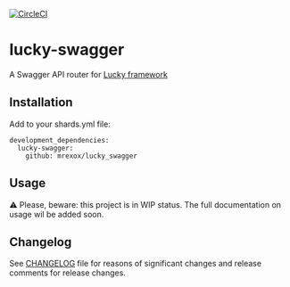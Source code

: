 [![CircleCI](https://circleci.com/gh/mrexox/lucky-swagger.svg?style=svg)](https://circleci.com/gh/mrexox/lucky-swagger)

# lucky-swagger

A Swagger API router for [Lucky framework](https://github.com/luckyframework/lucky)

## Installation

Add to your shards.yml file:

```
development_dependencies:
  lucky-swagger:
    github: mrexox/lucky_swagger
```

## Usage

⚠️ Please, beware: this project is in WIP status. The full documentation on usage wil be added soon.


## Changelog

See [CHANGELOG](CHANGELOG.md) file for reasons of significant changes and release comments for release changes.